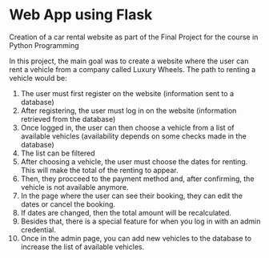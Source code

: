 # Web App using Flask
Creation of a car rental website as part of the Final Project for the course in Python Programming

In this project, the main goal was to create a website where the user can rent a vehicle from a company called Luxury Wheels.
The path to renting a vehicle would be:
1. The user must first register on the website (information sent to a database)
2. After registering, the user must log in on the website (information retrieved from the database)
3. Once logged in, the user can then choose a vehicle from a list of available vehicles (availability depends on some checks made in the database)
4. The list can be filtered
5. After choosing a vehicle, the user must choose the dates for renting. This will make the total of the renting to appear.
6. Then, they procceed to the payment method and, after confirming, the vehicle is not available anymore.
7. In the page where the user can see their booking, they can edit the dates or cancel the booking.
8. If dates are changed, then the total amount will be recalculated.
9. Besides that, there is a special feature for when you log in with an admin credential.
10. Once in the admin page, you can add new vehicles to the database to increase the list of available vehicles.
